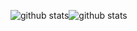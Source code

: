 ![github stats](https://github-readme-stats.vercel.app/api?username=hhyasdf&show_icons=true&hide_border=true)![github stats](https://github-readme-stats.vercel.app/api/top-langs/?username=hhyasdf&layout=compact&theme=buefy&hide_border=true)
